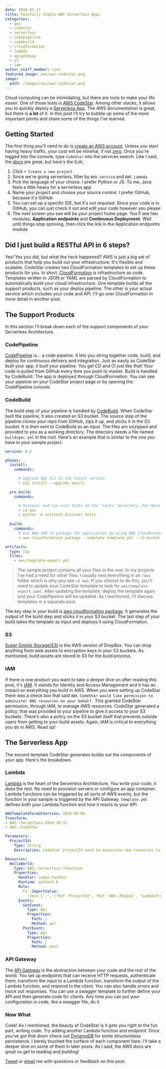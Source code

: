 ```yaml
---
date: 2018-03-17
title: Painfully Simple AWS Serverless Apps
categories:
  - aws
  - codestar
  - serverless
  - codepipeline
  - codebuild
  - cloudformation
  - lambda
  - apigateway
  - s3
  - iam
author_staff_member: ryan
featured_image: aws/aws-codestar.png
image:
  path: /images/aws/aws-codestar.png
---
```


Cloud computing can be intimidating, but there are tools to make your life easier. One of those tools is [AWS CodeStar](https://aws.amazon.com/codestar/). Among other stacks, it allows you to quickly deploy a [Serverless App](https://aws.amazon.com/serverless/?nc1=f_dr). The AWS documentation is great, but there is **a lot** of it. In this post I'll try to bubble up some of the more important points and share some of the things I've learned.

## Getting Started

The first thing you'll need to do is [create an AWS account](https://portal.aws.amazon.com/billing/signup#/start). Unless you start having heavy traffic, your cost will be minimal, if not [zero](https://aws.amazon.com/free/). Once you're logged into the console, type `CodeStar` into the services search. Like I said, the [docs](https://docs.aws.amazon.com/codestar/latest/userguide/setting-up.html) are great, but here's the tl;dr;

1. Click `+ Create a new project`
2. Since we're going serverless, filter by `Web service` and `AWS Lambda`
3. Pick the language of your choice. I prefer Python or JS. To me, Java feels a little heavy for a serverless app
4. Name your project and choose your source control. I prefer GitHub, because it's GitHub
5. You can set up a specific IDE, but it's not required. Since your code is in GitHub, you can just check it out and edit your code however you please
6. The next screen you see will be your project home page. You'll see two modules. **Application endpoints** and **Continuous Deployment**. Wait until things stop spinning, then click the link in the Application endpoints module

## Did I just build a RESTful API in 6 steps?

Yes! Yes you did, but what the heck happened? AWS is just a big set of products that help you build out your infrastructure. It's flexible and scalable. CodeStar creates two CloudFormation templates to set up these products for you. In short, [CloudFormation](https://aws.amazon.com/cloudformation/) is infrastructure as code. Templates written in JSON or YAML are parsed by CloudFormation to automatically build your cloud infrastructure. One template builds all the support products, such as your deploy pipeline. The other is your actual service which includes your code and API. I'll go over CloudFormation in more detail in another post.

## The Support Products

In this section I'll break down each of the support components of your Serverless Architecture.

### CodePipeline

[CodePipeline](https://aws.amazon.com/codepipeline/) is... a code pipeline. It lets you string together code, build, and deploy for continuous delivery and integration. Just as easily as CodeStar built your app, it built your pipeline. You get CD and CI just like that! Your code is pulled from GitHub every time you push to master. Build is handled by CodeBuild. The app is deployed through CloudFormation. You can see your pipeline on your CodeStar project page or by opening the CodePipeline console.

### CodeBuild

The build step of your pipeline is handled by [CodeBuild](https://aws.amazon.com/codebuild/). When CodeStar built the pipeline, it also created an S3 bucket. The source step of the pipeline clones your repo from GitHub, zips it up, and sticks it in the S3 bucket. It is then sent to CodeBuild as an input. The files are unzipped and provided to you as a working directory. The directory needs a file named `buildspec.yml` in the root. Here's an example that is similar to the one you have in your sample project.

```yaml
version: 0.2

phases:
  install:
    commands:

      # Upgrade AWS CLI to the latest version
      - pip install --upgrade awscli

  pre_build:
    commands:

      # Discover and run unit tests in the 'tests' directory. For more information, see <https://docs.python.org/3/library/unittest.html#test-discovery>
      - cd aws
      - python -m unittest discover tests
  
  build:
    commands:
      # Use AWS SAM to package the application by using AWS CloudFormation
      - aws cloudformation package --template template.yml --s3-bucket $S3_BUCKET --output-template template-export.yml

artifacts:
  type: zip
  files:
    - aws/template-export.yml
```

> The sample project contains all your files in the root. In my projects I've had a need for other files. I usually nest everything in an `/aws` folder which is why you see `cd aws`. If you choose to do this, you'll need to update your CodeStar template to look for `aws/template-export.yaml`. After updating the template, deploy the template again and your CodePipeline will be updated. As I mentioned, I'll discuss templates in a separate post.

The key step in your build is [aws cloudformation package](https://docs.aws.amazon.com/cli/latest/reference/cloudformation/package.html). It generates the output of the build step and sticks it in your S3 bucket. The last step of your build takes the template as input and deploys it using CloudFormation.

### S3

[Super Simple Storage(S3)](https://aws.amazon.com/s3/) is the AWS version of DropBox. You can drop anything from web assets to encryption keys in your S3 buckets. As mentioned, build assets are stored in S3 for the build process.

### IAM

If there is one product you want to take a deeper dive on after reading this post, it's [IAM](https://aws.amazon.com/iam/). It stands for Identity and Access Management and it has an impact on everything you build in AWS. When you were setting up CodeStar there was a check box that said `AWS CodeStar would like permission to administer AWS resources on your behalf.` This granted CodeStar permission, through IAM, to manage AWS resources. CodeStar generated a policy, that was provided to your pipeline to give it access to your S3 buckets. There's also a policy on the S3 bucket itself that prevents outside users from getting to your build assets. Again, IAM is critical to everything you do in AWS. Read up!

## The Serverless App

The second template CodeStar generates builds out the components of your app. Here's the breakdown.

### Lambda

[Lambda](https://aws.amazon.com/lambda/) is the heart of the Serverless Architecture. You write your code, it does the rest. No need to provision servers or configure an app container. Lambda functions can be triggered by all sorts of AWS events, but the function in your sample is triggered by the API Gateway. `template.yml` defines both your Lambda function and how it reacts to your API.

```yaml
AWSTemplateFormatVersion: 2010-09-09
Transform:
- AWS::Serverless-2016-10-31
- AWS::CodeStar

Parameters:
  ProjectId:
    Type: String
    Description: CodeStar projectId used to associate new resources to team members

Resources:
  HelloWorld:
    Type: AWS::Serverless::Function
    Properties:
      Handler: index.handler
      Runtime: python3.6
      Role:
        Fn::ImportValue:
          !Join ['-', [!Ref 'ProjectId', !Ref 'AWS::Region', 'LambdaTrustRole']]
      Events:
        GetEvent:
          Type: Api
          Properties:
            Path: /
            Method: get
        PostEvent:
          Type: Api
          Properties:
            Path: /
            Method: post
```

### API Gateway

The [API Gateway](https://aws.amazon.com/api-gateway/) is the abstraction between your code and the rest of the world. You set up endpoints that can receive HTTP requests, authenticate them, transform the input to a Lambda function, transform the output of the Lambda function, and respond to the client. You can also handle errors and mock out responses. You can use a swagger template to further define your API and then generate code for clients. Any time you can put your configuration in code, like a swagger file, do it.

### Now What

Code! As I mentioned, the beauty of CodeStar is it gets you right to the fun part, writing code. Try adding another Lambda function and endpoint. Once you've got that down check out [DynamoDB](https://aws.amazon.com/dynamodb/) for some structureless persistance. I barely touched the surface of each component here. I'll take a deeper dive on some of them in later posts. As I said, the AWS docs are great so get to reading and building!

[Tweet](https://twitter.com/rootbur) or [email](mailto:ryan@base11studios.com) me with questions or feedback on this post.
